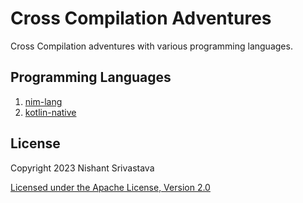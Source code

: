# Cross Compilation Adventures

Cross Compilation adventures with various programming languages.

## Programming Languages

1. [nim-lang](/nim-lang/)
1. [kotlin-native](/kotlin-native/)
  
## License

Copyright 2023 Nishant Srivastava

[Licensed under the Apache License, Version 2.0](/LICENSE)
